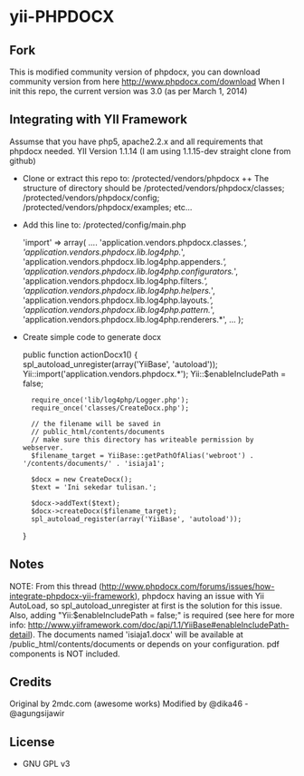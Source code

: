 yii-PHPDOCX
===========

Fork
----
This is modified community version of phpdocx, you can download community version from here http://www.phpdocx.com/download
When I init this repo, the current version was 3.0 (as per March 1, 2014)

Integrating with YII Framework
------------------------------
Assumse that you have php5, apache2.2.x and all requirements that phpdocx needed.
YII Version 1.1.14 (I am using 1.1.15-dev straight clone from github)

+ Clone or extract this repo to: /protected/vendors/phpdocx
++ The structure of directory should be /protected/vendors/phpdocx/classes; /protected/vendors/phpdocx/config; /protected/vendors/phpdocx/examples; etc...
+ Add this line to: /protected/config/main.php

	'import' => array(
		....
		'application.vendors.phpdocx.classes.*', 
		'application.vendors.phpdocx.lib.log4php.*',
		'application.vendors.phpdocx.lib.log4php.appenders.*',
		'application.vendors.phpdocx.lib.log4php.configurators.*',
		'application.vendors.phpdocx.lib.log4php.filters.*',
		'application.vendors.phpdocx.lib.log4php.helpers.*',
		'application.vendors.phpdocx.lib.log4php.layouts.*',
		'application.vendors.phpdocx.lib.log4php.pattern.*',
		'application.vendors.phpdocx.lib.log4php.renderers.*',
		...
	);

+ Create simple code to generate docx

	public function actionDocx1() {  
        spl_autoload_unregister(array('YiiBase', 'autoload'));
        Yii::import('application.vendors.phpdocx.*'); 
        Yii::$enableIncludePath = false;

        require_once('lib/log4php/Logger.php');  
        require_once('classes/CreateDocx.php');

		// the filename will be saved in
		// public_html/contents/documents 
		// make sure this directory has writeable permission by webserver.
        $filename_target = YiiBase::getPathOfAlias('webroot') . '/contents/documents/' . 'isiaja1';

        $docx = new CreateDocx();
        $text = 'Ini sekedar tulisan.'; 

        $docx->addText($text);
        $docx->createDocx($filename_target);
        spl_autoload_register(array('YiiBase', 'autoload'));
    }
	
Notes
-----
NOTE: From this thread (http://www.phpdocx.com/forums/issues/how-integrate-phpdocx-yii-framework), phpdocx having an issue with Yii AutoLoad, so spl_autoload_unregister at first is the solution for this issue. Also, adding "Yii:$enableIncludePath = false;" is required (see here for more info: http://www.yiiframework.com/doc/api/1.1/YiiBase#enableIncludePath-detail).
The documents named 'isiaja1.docx' will be available at /public_html/contents/documents or depends on your configuration.
pdf components is NOT included.

Credits
-------
Original by 2mdc.com (awesome works)
Modified by @dika46 - @agungsijawir

License
-------
+ GNU GPL v3
